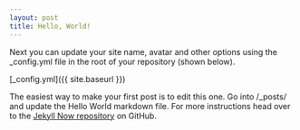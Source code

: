 ```yaml
---
layout: post
title: Hello, World!
---
```


Next you can update your site name, avatar and other options using the _config.yml file in the root of your repository (shown below).

[_config.yml]({{ site.baseurl }})

The easiest way to make your first post is to edit this one. Go into /_posts/ and update the Hello World markdown file. For more instructions head over to the [Jekyll Now repository](https://github.com/barryclark/jekyll-now) on GitHub.
